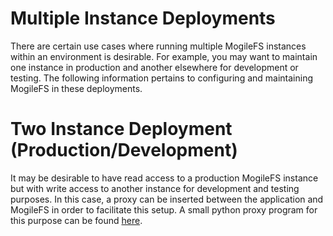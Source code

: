# Multiple Instance Deployments #

There are certain use cases where running multiple MogileFS instances within an environment is desirable.  For example, you may want to maintain one instance in production and another elsewhere for development or testing.  The following information pertains to configuring and maintaining MogileFS in these deployments.


# Two Instance Deployment (Production/Development) #

It may be desirable to have read access to a production MogileFS instance but with write access to another instance for development and testing purposes.  In this case, a proxy can be inserted between the application and MogileFS in order to facilitate this setup.  A small python proxy program for this purpose can be found [here](http://github.com/dankosaur/moxie).